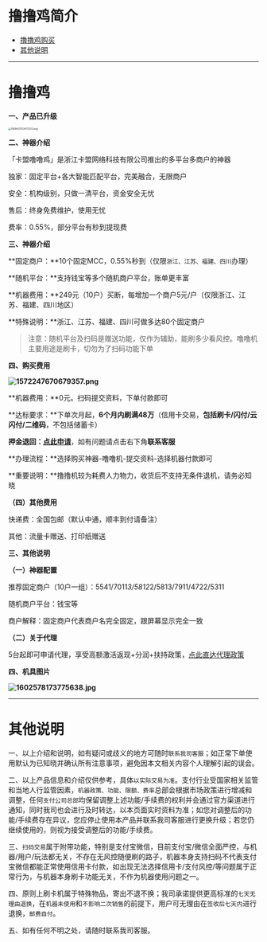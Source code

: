 # 撸撸鸡简介

- [撸撸鸡购买](#联付宝购买)
- [其他说明](#其他说明)

----

# 撸撸鸡

**一、产品已升级**

[<img src="https://wiki.zjkmkj.com/media/202208211952722.png" alt="1569425353473233.png" style="zoom:33%;" />](start/tool.md)

**二、神器介绍**

「卡盟噜噜鸡」是浙江卡盟网络科技有限公司推出的多平台多商户的神器

独家：固定平台+各大智能匹配平台，完美融合，无限商户

安全：机构级别，只做一清平台，资金安全无忧

售后：终身免费维护，使用无忧

费率：0.55%，部分平台有秒到提现费

**三、神器介绍**

**固定商户：**10个固定MCC，0.55%秒到（仅限`浙江、江苏、福建、四川`办理）

**随机平台：**支持钱宝等多个随机商户平台，账单更丰富

**机器费用：**249元（10户）买断，每增加一个商户5元/户（仅限浙江、江苏、福建、四川地区）

**特殊说明：**浙江、江苏、福建、四川可做多达80个固定商户

> 注意：随机平台及扫码是赠送功能，仅作为辅助，能刷多少看风控。噜噜机主要用途是刷卡，切勿为了扫码功能下单

**四、购买费用**

**![1572247670679357.png](../media/1572247670679357.png)**

**机器费用：**0元。扫码提交资料，下单付款即可

**达标要求：**下单次月起，**6个月内刷满48万**（信用卡交易，**包括刷卡/闪付/云闪付/二维码**，不包括储蓄卡）

**押金退回：**[**点此申请**](https://jinshuju.net/f/Myf2u6)，如有问题请点击右下角**联系客服**

**办理流程：**选择购买神器-噜噜机-提交资料-选择机器付款即可

**重要说明：**撸撸机较为耗费人力物力，收货后不支持无条件退机，请务必知晓

**（四）其他费用**

快递费：全国包邮（默认中通，顺丰到付请备注）

其他：流量卡赠送、打印纸赠送

**三、其他说明**

**（一）神器配置**

推荐固定商户（10户一组）：5541/7011*3/5812*2/5813/7911/4722/5311

随机商户平台：钱宝等

商户解释：固定商户代表商户名完全固定，跟屏幕显示完全一致

**（二）关于代理**

5台起即可申请代理，享受高额激活返现+分润+扶持政策，[点此直达代理政策](agent/llj.md)

**四、机具图片**

**![1602578173775638.jpg](../media/1602578173775638.jpg)**



---

# 其他说明

一、以上介绍和说明，如有疑问或歧义的地方可随时`联系我司客服`；如正常下单使用默认为已知晓并确认所有注意事项，避免因本文相关内容个人理解引起的误会。

二、以上产品信息和介绍仅供参考，具体`以实际交易为准`。支付行业受国家相关监管和当地人行监管因素，`机器政策、功能、限额、费率`总部会根据市场政策进行增减和调整，任何`支付公司总部`均保留调整上述功能/手续费的权利并会通过官方渠道进行通知，同时我司也会进行及时转达，以本页面实时资料为准；如您对调整后的功能/手续费存在异议，您应停止使用本产品并联系我司客服进行更换升级；若您仍继续使用的，则视为接受调整后的功能/手续费。

三、`扫码交易`属于附带功能，特别是支付宝微信，目前支付宝/微信全面严控，与机器/用户/玩法都无关，不存在无风控随便刷的路子，机器本身支持扫码不代表支付宝微信都能正常使用信用卡付款，如出现无法选择信用卡/支付风控/等问题属于正常行为，与机器本身刷卡功能无关，不作为机器使用问题之一。

四、原则上刷卡机属于特殊物品，寄出不退不换；我司承诺提供更高标准的`七天无理由退换`，在`机器未使用`和`不影响二次销售`的前提下，用户可无理由在`签收后七天内`进行退换，`邮费自付`。

五、如有任何不明之处，请随时联系我司客服。